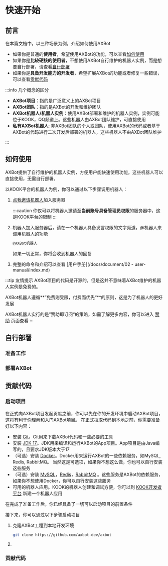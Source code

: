 # 快速开始

## 前言

在本篇文档中，以三种场景为例，介绍如何使用AXBot

- 如果你是普通的**使用者**，希望使用AXBot的功能，可以查看[如何使用](#如何使用)
- 如果你是**比较硬核的使用者**，不想使用AXBot自行维护的机器人实例，而是想要自行部署，请查看[自行部署](#自行部署)
- 如果你是**具备开发能力的开发者**，希望扩展AXBot的功能或者修复一些错误，可以查看[贡献代码](#贡献代码)

:::info 几个概念的区分

- **AXBot项目**：指的是广泛意义上的AXBot项目
- **AXBot团队**：指的是AXBot的开发和维护团队
- **AXBot机器人/机器人实例**：使用AXBot部署和维护的机器人实例，实例可能位于KOOK，QQ频道上。这些机器人由AXBot团队维护，可直接使用
- **私有AXBot机器人**: 非AXBot团队的个人或团队，使用AXBot的代码或者基于AXBot的代码进行二次开发后部署的机器人，这些机器人不由AXBot团队维护

:::

## 如何使用

AXBot提供了自行维护的机器人实例，方便用户能快速使用功能。这些机器人可以直接使用，无需自行部署。

以KOOK平台的机器人为例，你可以通过以下步骤调用机器人：

1. [点我邀请机器人](https://TBD.com)加入服务器

   :::caution
   你仅可以将机器人邀请至**当前账号具备管理员权限**的服务器中，这是KOOK平台的限制
   :::

2. 机器人加入服务器后，请在一个机器人具备发言权限的文字频道，@机器人来调用机器人的功能
   ```bash
   @AXBot机器人
   ```
   如果一切正常，你将会收到机器人的回复
3. 完整的命令和介绍可以查看 [用户手册](/docs/document/02 - user-manual/index.md)

:::tip 友情提示
AXBot项目的代码是开源的，但是这并不意味着AXBot维护的机器人实例是免费的。

AXBot机器人遵循**”免费则受限，付费而优先“**的原则，这是为了机器人的更好发展

AXBot机器人实行的是”赞助即订阅“的策略，如需了解更多内容，你可以进入 [赞助](/docs/sponsor) 页面查看
:::

## 自行部署

### 准备工作

### 部署AXBot

## 贡献代码

### 启动项目

在正式向AXBot项目发起贡献之前，你可以先在你的开发环境中启动AXBot项目，这将有利于你理解和入门AXBot项目。
在正式拉取代码到本地之前，你需要准备好以下内容：

- 安装 [Git](https://git-scm.com/downloads)。Git用来下载AXBot代码和一些必要的工具
- 安装 [JDK 17](https://adoptium.net/)。JDK用来编译和运行AXBot的App项目。App项目是由Java编写的，且要求JDK版本大于17
- （可选）安装 [Docker](https://www.docker.com/)。Docker用来运行AXBot的一些依赖服务，如MySQL, Redis, RabbitMQ。
  当然这是可选项，如果你不想这么做，你也可以自行安装这些服务
- （可选）安装 [MySQL](https://www.mysql.com/cn/)，[Redis](https://redis.io/)，[RabbitMQ](https://www.rabbitmq.com/)
  。这些服务是AXBot的依赖服务，如果你不想使用Docker，你可以自行安装这些服务
- 可用的机器人应用。KOOK的机器人创建和调试方便，你可以到 [KOOK开发者平台](https://developer.kookapp.cn/app/index)
  新建一个机器人应用

在完成了准备工作后，你已经具备了一切可以启动项目的前置条件

接下来，你可以通过以下步骤启动项目

1. 克隆AXBot工程到本地开发环境
    ```bash 
    git clone https://github.com/axbot-dev/axbot
    ```

2.

### 贡献代码

